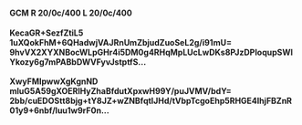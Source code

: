 #### GCM R 20/0c/400 L 20/0c/400
**KecaGR+SezfZtiL5**<br/>**1uXQokFhM+6QHadwjVAJRnUmZbjudZuoSeL2g/i91mU=**<br/>**9hvVX2XYXNBocWLpGHr4i5DM0g4RHqMpLUcLwDKs8PJzDPIoqupSWlYkozy6g7mPABbDWVFyvJstptfS...**<br/><br/>
**XwyFMIpwwXgKgnND**<br/>**mluG5A59gXOERlHyZhaBfdutXpxwH99Y/puJVMV/bdY=**<br/>**2bb/cuEDOStt8bjg+tY8JZ+wZNBfqtIJHd/tVbpTcgoEhp5RHGE4lhjFBZnR01y9+6nbf/luu1w9rF0n...**